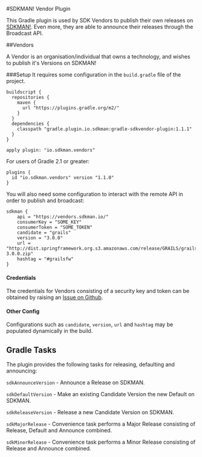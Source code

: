 #SDKMAN! Vendor Plugin

This Gradle plugin is used by SDK Vendors to publish their own releases on [SDKMAN!](http://sdkman.io). Even more, they are able to announce their releases through the Broadcast API.

##Vendors

A Vendor is an organisation/individual that owns a technology, and wishes to publish it's Versions on SDKMAN!

###Setup
It requires some configuration in the `build.gradle` file of the project.

	buildscript {
	  repositories {
		maven {
		  url "https://plugins.gradle.org/m2/"
		}
	  }
	  dependencies {
		classpath "gradle.plugin.io.sdkman:gradle-sdkvendor-plugin:1.1.1"
	  }
	}

	apply plugin: "io.sdkman.vendors"

For users of Gradle 2.1 or greater:

	plugins {
	  id "io.sdkman.vendors" version "1.1.0"
	}

You will also need some configuration to interact with the remote API in order to publish and broadcast:

	sdkman {
		api = "https://vendors.sdkman.io/"
		consumerKey = "SOME_KEY"
		consumerToken = "SOME_TOKEN"
		candidate = "grails"
		version = "3.0.0"
		url = "http://dist.springframework.org.s3.amazonaws.com/release/GRAILS/grails-3.0.0.zip"
		hashtag = "#grailsfw"
	}

#### Credentials

The credentials for Vendors consisting of a security key and token can be obtained by raising an [Issue on Github](https://github.com/sdkman/sdkman-vendor-gradle-plugin).

#### Other Config

Configurations such as `candidate`, `version`, `url` and `hashtag` may be populated dynamically in the build.

## Gradle Tasks

The plugin provides the following tasks for releasing, defaulting and announcing:

`sdkAnnounceVersion` - Announce a Release on SDKMAN.

`sdkDefaultVersion` - Make an existing Candidate Version the new Default on SDKMAN.

`sdkReleaseVersion` - Release a new Candidate Version on SDKMAN.

`sdkMajorRelease` - Convenience task performs a Major Release consisting of Release, Default and Announce combined.

`sdkMinorRelease` - Convenience task performs a Minor Release consisting of Release and Announce combined.
